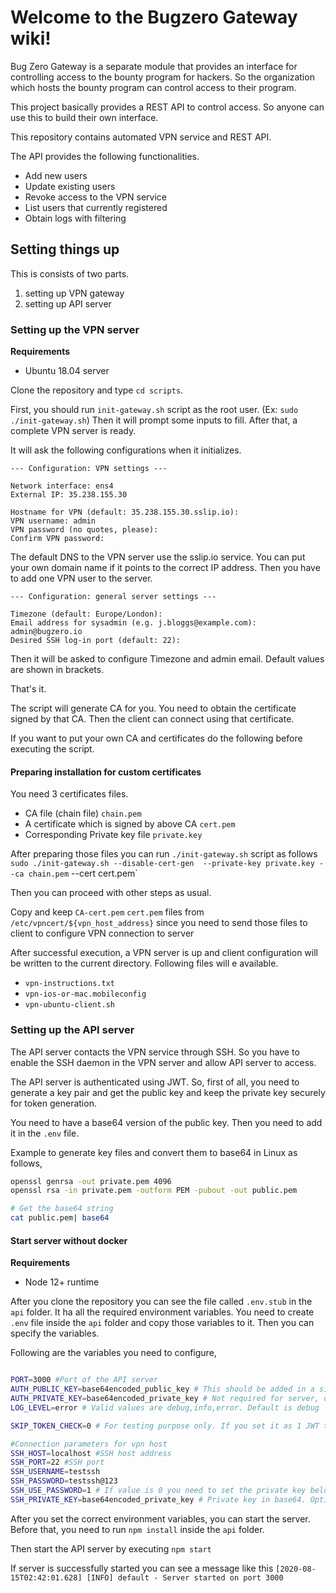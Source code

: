 # Welcome to the Bugzero Gateway wiki!

Bug Zero Gateway is a separate module that provides an interface for controlling access to the bounty program for hackers. So the organization which hosts the bounty program can control access to their program.

This project basically provides a REST API to control access. So anyone can use this to build their own interface.

This repository contains automated VPN service and REST API.

The API provides the following functionalities.

* Add new users
* Update existing users
* Revoke access to the VPN service
* List users that currently registered
* Obtain logs with filtering

## Setting things up

This is consists of two parts.
1. setting up VPN gateway
2. setting up API server

### Setting up the VPN server

**Requirements**
* Ubuntu 18.04 server

Clone the repository and type `cd scripts`.

First, you should run `init-gateway.sh` script as the root user. (Ex: `sudo ./init-gateway.sh`) Then it will prompt some inputs to fill. 
After that, a complete VPN server is ready.

It will ask the following configurations when it initializes.

```
--- Configuration: VPN settings ---

Network interface: ens4
External IP: 35.238.155.30

Hostname for VPN (default: 35.238.155.30.sslip.io): 
VPN username: admin
VPN password (no quotes, please): 
Confirm VPN password:
```

The default DNS to the VPN server use the sslip.io service. You can put your own domain name if it points to the correct IP address. Then you have to add one VPN user to the server.

```
--- Configuration: general server settings ---

Timezone (default: Europe/London): 
Email address for sysadmin (e.g. j.bloggs@example.com): admin@bugzero.io
Desired SSH log-in port (default: 22):
```

Then it will be asked to configure Timezone and admin email. Default values are shown in brackets.

That's it. 

The script will generate CA for you. You need to obtain the certificate signed by that CA. 
Then the client can connect using that certificate.

If you want to put your own CA and certificates do the following before executing the script.

#### Preparing installation for custom certificates

You need 3 certificates files.
* CA file (chain file) `chain.pem`
* A certificate which is signed by above CA `cert.pem`
* Corresponding Private key file `private.key`

After preparing those files you can run `./init-gateway.sh` script as follows
`sudo ./init-gateway.sh --disable-cert-gen  --private-key private.key --ca chain.pem` --cert cert.pem`

Then you can proceed with other steps as usual.

Copy and keep `CA-cert.pem` `cert.pem` files from `/etc/vpncert/${vpn_host_address}` 
since you need to send those files to client to configure VPN connection to server

After successful execution, a VPN server is up and client configuration will be written to the current directory. Following files will e available.

- `vpn-instructions.txt`
- `vpn-ios-or-mac.mobileconfig`
- `vpn-ubuntu-client.sh`

### Setting up the API server

The API server contacts the VPN service through SSH. So you have to enable the SSH daemon in the VPN server and allow API server to access.

The API server is authenticated using JWT. So, first of all, you need to generate a key pair and get the public key and keep the private key securely for token generation.

You need to have a base64 version of the public key. Then you need to add it in the `.env` file.

Example to generate key files and convert them to base64 in Linux as follows,
```sh
openssl genrsa -out private.pem 4096
openssl rsa -in private.pem -outform PEM -pubout -out public.pem

# Get the base64 string
cat public.pem| base64
```

#### Start server without docker

**Requirements**
- Node 12+ runtime

After you clone the repository you can see the file called `.env.stub` in the `api` folder. It ha all the required environment variables. You need to create `.env` file inside the `api` folder and copy those variables to it. Then you can specify the variables.

Following are the variables you need to configure,

```sh

PORT=3000 #Port of the API server
AUTH_PUBLIC_KEY=base64encoded_public_key # This should be added in a single line
AUTH_PRIVATE_KEY=base64encoded_private_key # Not required for server, only for testing
LOG_LEVEL=error # Valid values are debug,info,error. Default is debug

SKIP_TOKEN_CHECK=0 # For testing purpose only. If you set it as 1 JWT token will not be checked

#Connection parameters for vpn host
SSH_HOST=localhost #SSH host address
SSH_PORT=22 #SSH port
SSH_USERNAME=testssh
SSH_PASSWORD=testssh@123
SSH_USE_PASSWORD=1 # If value is 0 you need to set the private key below
SSH_PRIVATE_KEY=base64encoded_private_key # Private key in base64. Optional if username and passowrd is provided
```
After you set the correct environment variables, you can start the server. Before that, you need to run `npm install` inside the `api` folder.

Then start the API server by executing `npm start`

If server is successfully started you can see a message like this `[2020-08-15T02:42:01.628] [INFO] default - Server started on port 3000`





 